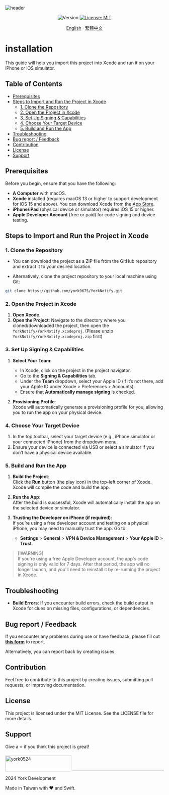 ![header](https://capsule-render.vercel.app/api?type=waving&height=300&color=gradient&text=YorkNotify&desc=An%20iOS%20app%20that%20can%20schedule%20notifications.&descAlign=50&descAlignY=65&section=header&animation=fadeIn)

<p align="center">
  <img alt="Version" src="https://img.shields.io/badge/Version-Beta--1.2.4-blue.svg?cacheSeconds=2592000" />
  <a href="#" target="_blank">
    <img alt="License: MIT" src="https://img.shields.io/badge/License-MIT-yellow.svg" />
  </a>
</p>

<p align="center"> 
  <a href="README.md">English</a> 
  ·
  <a href="README_TW.md">繁體中文</a> 
</p>

# installation

This guide will help you import this project into Xcode and run it on your iPhone or iOS simulator.

## Table of Contents

- [Prerequisites](#prerequisites)
- [Steps to Import and Run the Project in Xcode](#steps-to-import-and-run-the-project-in-xcode)
  - [1. Clone the Repository](#1-clone-the-repository)
  - [2. Open the Project in Xcode](#2-open-the-project-in-xcode)
  - [3. Set Up Signing & Capabilities](#3-set-up-signing--capabilities)
  - [4. Choose Your Target Device](#4-choose-your-target-device)
  - [5. Build and Run the App](#5-build-and-run-the-app)
- [Troubleshooting](#troubleshooting)
- [Bug report / Feedback](#bug-report--feedback)
- [Contribution](#contribution)
- [License](#license)
- [Support](#support)

## Prerequisites

Before you begin, ensure that you have the following:

- **A Computer** with macOS.
- **Xcode** installed (requires macOS 13 or higher to support development for iOS 15 and above). You can download Xcode from the [App Store](https://apps.apple.com/us/app/xcode/id497799835).
- **iPhone/iPad** (physical device or simulator) requires iOS 15 or higher.
- **Apple Developer Account** (free or paid) for code signing and device testing.

## Steps to Import and Run the Project in Xcode

### 1. Clone the Repository

- You can download the project as a ZIP file from the GitHub repository and extract it to your desired location.

- Alternatively, clone the project repository to your local machine using Git:

```bash
git clone https://github.com/york9675/YorkNotify.git
```

### 2. Open the Project in Xcode

1. **Open Xcode**.
2. **Open the Project**: Navigate to the directory where you cloned/downloaded the project, then open the `YorkNotify/YorkNotify.xcodeproj`. (Please unzip `YorkNotify/YorkNotify.xcodeproj.zip` first)

### 3. Set Up Signing & Capabilities

1. **Select Your Team**:  
   - In Xcode, click on the project in the project navigator.
   - Go to the **Signing & Capabilities** tab.
   - Under the **Team** dropdown, select your Apple ID (if it’s not there, add your Apple ID under Xcode > Preferences > Accounts).
   - Ensure that **Automatically manage signing** is checked.

2. **Provisioning Profile**:  
   Xcode will automatically generate a provisioning profile for you, allowing you to run the app on your physical device.

### 4. Choose Your Target Device

1. In the top toolbar, select your target device (e.g., iPhone simulator or your connected iPhone) from the dropdown menu.
2. Ensure your device is connected via USB or select a simulator if you don’t have a physical device available.

### 5. Build and Run the App

1. **Build the Project**:  
   Click the **Run** button (the play icon) in the top-left corner of Xcode. Xcode will compile the code and build the app.
   
2. **Run the App**:  
   After the build is successful, Xcode will automatically install the app on the selected device or simulator.

3. **Trusting the Developer on iPhone (if required)**:  
   If you’re using a free developer account and testing on a physical iPhone, you may need to manually trust the app. Go to:
   - **Settings** > **General** > **VPN & Device Management** > **Your Apple ID** > **Trust**.

> [!WARNING]\
> If you're using a free Apple Developer account, the app's code signing is only valid for 7 days. After that period, the app will no longer launch, and you'll need to reinstall it by re-running the project in Xcode.

## Troubleshooting

- **Build Errors**: If you encounter build errors, check the build output in Xcode for clues on missing files, configurations, or dependencies.

## Bug report / Feedback

If you encounter any problems during use or have feedback, please fill out **[this form](https://forms.gle/o1hFjy4q98Ua1H7L7)** to report.

Alternatively, you can report back by creating issues.

## Contribution

Feel free to contribute to this project by creating issues, submitting pull requests, or improving documentation.

## License

This project is licensed under the MIT License. See the LICENSE file for more details.

## Support

Give a ⭐️ if you think this project is great!

<p><a href="https://www.buymeacoffee.com/york0524"> <img align="left" src="https://cdn.buymeacoffee.com/buttons/v2/default-yellow.png" height="50" width="210" alt="york0524" /></a></p><br><br>

***

2024 York Development

Made in Taiwan with :heart: and Swift.